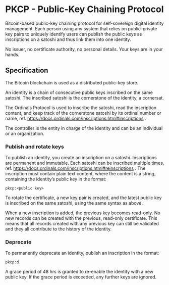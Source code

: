 # PKCP - Public-Key Chaining Protocol

Bitcoin-based public-key chaining protocol for self-sovereign digital identity management. Each person using any system that relies on public-private key pairs to uniquely identify users can publish the public keys as inscriptions on a satoshi and thus link them into one identity.

No issuer, no certificate authority, no personal details. Your keys are in your hands.

## Specification

The Bitcoin blockchain is used as a distributed public-key store.

An identity is a chain of consecutive public keys inscribed on the same satoshi. The inscribed satoshi is the cornerstone of the identity, a cornersat. 

The Ordinals Protocol is used to inscribe the satoshi, read the inscription content, and keep track of the cornerstone satoshi by its ordinal number or name, ref.  https://docs.ordinals.com/inscriptions.html#inscriptions .

The controller is the entity in charge of the identity and can be an individual or an organization. 


### Publish and rotate keys

To publish an identity, you create an inscription on a satoshi. Inscriptions are permanent and immutable. Each satoshi can be inscribed multiple times, ref. https://docs.ordinals.com/inscriptions.html#reinscriptions . 
The inscription must contain plain text content, where the content is a string, containing the identity’s public key in the format:
```
pkcp:<public key>
```

To rotate the certificate, a new key pair is created, and the latest public key is inscribed on the same satoshi, using the same syntax as above.

When a new inscription is added, the previous key becomes read-only. No new records can be created with the previous, read-only certificate. 
This means that all records created with any previous key can still be validated and they all contribute to the history of the identity. 


### Deprecate

To permanently deprecate an identity, publish an inscription in the format:
```
pkcp:d
```

A grace period of 48 hrs is granted to re-enable the identity with a new public key. If the grace period is exceeded, any further keys are ignored.

